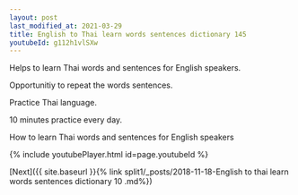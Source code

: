 ```yaml
---
layout: post
last_modified_at: 2021-03-29
title: English to Thai learn words sentences dictionary 145 
youtubeId: g112h1vlSXw
---
```

 
 
Helps to learn Thai words and sentences for English speakers.

Opportunitiy to repeat the words sentences. 

Practice Thai language. 
 
10 minutes practice every day. 
 
How to learn Thai words and sentences for English speakers 
 
{% include youtubePlayer.html id=page.youtubeId %}
 
 
[Next]({{ site.baseurl }}{% link  split1/_posts/2018-11-18-English to thai learn words sentences dictionary 10 .md%})
 
